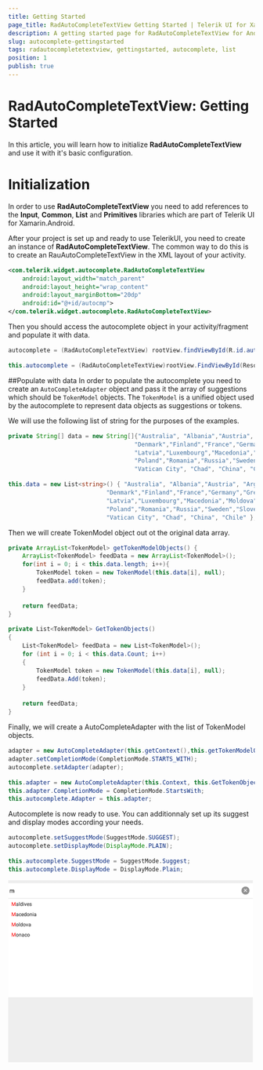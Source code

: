 ```yaml
---
title: Getting Started
page_title: RadAutoCompleteTextView Getting Started | Telerik UI for Xamarin.Android Documentation
description: A getting started page for RadAutoCompleteTextView for Android. This article explains what are the steps to create a RadAutoCompleteTextView instance from scratch.
slug: autocomplete-gettingstarted
tags: radautocompletetextview, gettingstarted, autocomplete, list
position: 1
publish: true
---
```


# RadAutoCompleteTextView: Getting Started

In this article, you will learn how to initialize **RadAutoCompleteTextView** and use it with it's basic configuration. 

# Initialization
In order to use **RadAutoCompleteTextView** you need to add references to the **Input**, **Common**, **List** and **Primitives** libraries which are part of Telerik UI for Xamarin.Android.

After your project is set up and ready to use TelerikUI, you need to create an instance of **RadAutoCompleteTextView**.
The common way to do this is to create an RauAutoCompleteTextView in the XML layout of your activity.

```XML
<com.telerik.widget.autocomplete.RadAutoCompleteTextView
    android:layout_width="match_parent"
    android:layout_height="wrap_content"
    android:layout_marginBottom="20dp"
    android:id="@+id/autocmp">
</com.telerik.widget.autocomplete.RadAutoCompleteTextView>
```
<snippet id='autocomplete-xml-xamarin'/>

Then you should access the autocomplete object in your activity/fragment and populate it with data.

```Java
autocomplete = (RadAutoCompleteTextView) rootView.findViewById(R.id.autocmp);
```
```C#
this.autocomplete = (RadAutoCompleteTextView)rootView.FindViewById(Resource.Id.autocmp);
```

##Populate with data
In order to populate the autocomplete you need to create an `AutoCompleteAdapter` object and pass it the array of suggestions which should be `TokenModel` objects. The `TokenModel` is a unified object used by the autocomplete to represent data objects as suggestions or tokens.

We will use the following list of string for the purposes of the examples.
```Java
private String[] data = new String[]{"Australia", "Albania","Austria", "Argentina", "Maldives","Bulgaria","Belgium","Cyprus","Italy","Japan",
                                    "Denmark","Finland","France","Germany","Greece","Hungary","Ireland",
                                    "Latvia","Luxembourg","Macedonia","Moldova","Monaco","Netherlands","Norway",
                                    "Poland","Romania","Russia","Sweden","Slovenia","Slovakia","Turkey","Ukraine",
                                    "Vatican City", "Chad", "China", "Chile"};
```
```C#
this.data = new List<string>() { "Australia", "Albania","Austria", "Argentina", "Maldives","Bulgaria","Belgium","Cyprus","Italy","Japan",
                            "Denmark","Finland","France","Germany","Greece","Hungary","Ireland",
                            "Latvia","Luxembourg","Macedonia","Moldova","Monaco","Netherlands","Norway",
                            "Poland","Romania","Russia","Sweden","Slovenia","Slovakia","Turkey","Ukraine",
                            "Vatican City", "Chad", "China", "Chile" };
```

Then we will create TokenModel object out ot the original data array.
```Java
private ArrayList<TokenModel> getTokenModelObjects() {
    ArrayList<TokenModel> feedData = new ArrayList<TokenModel>();
    for(int i = 0; i < this.data.length; i++){
        TokenModel token = new TokenModel(this.data[i], null);
        feedData.add(token);
    }

    return feedData;
}
```
```C#
private List<TokenModel> GetTokenObjects()
{
    List<TokenModel> feedData = new List<TokenModel>();
    for (int i = 0; i < this.data.Count; i++)
    {
        TokenModel token = new TokenModel(this.data[i], null);
        feedData.Add(token);
    }

    return feedData;
}
```

Finally, we will create a AutoCompleteAdapter with the list of TokenModel objects.
```Java
adapter = new AutoCompleteAdapter(this.getContext(),this.getTokenModelObjects(), R.layout.suggestion_item_layout);
adapter.setCompletionMode(CompletionMode.STARTS_WITH);
autocomplete.setAdapter(adapter);
```
```C#
this.adapter = new AutoCompleteAdapter(this.Context, this.GetTokenObjects(), Java.Lang.Integer.ValueOf(Resource.Layout.suggestion_item_layout));
this.adapter.CompletionMode = CompletionMode.StartsWith;
this.autocomplete.Adapter = this.adapter;
```

Autocomplete is now ready to use. You can additionnaly set up its suggest and display modes according your needs.

```Java
autocomplete.setSuggestMode(SuggestMode.SUGGEST);
autocomplete.setDisplayMode(DisplayMode.PLAIN);
```
```C#
this.autocomplete.SuggestMode = SuggestMode.Suggest;
this.autocomplete.DisplayMode = DisplayMode.Plain;
```

![TelerikUI-AutoComplete-Suggest-Modes](images/autocomplete-starts-with.png "Getting started")


